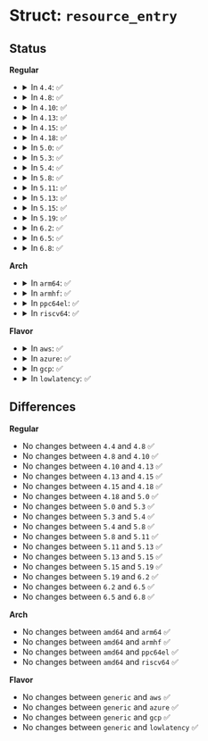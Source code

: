 # Struct: <code>resource_entry</code>

## Status
<b>Regular</b>
<ul>
<li>
<details>
<summary>In <code>4.4</code>: ✅</summary>

```c
struct resource_entry {
    struct list_head node;
    struct resource *res;
    resource_size_t offset;
    struct resource __res;
};
```
</details>
</li>
<li>
<details>
<summary>In <code>4.8</code>: ✅</summary>

```c
struct resource_entry {
    struct list_head node;
    struct resource *res;
    resource_size_t offset;
    struct resource __res;
};
```
</details>
</li>
<li>
<details>
<summary>In <code>4.10</code>: ✅</summary>

```c
struct resource_entry {
    struct list_head node;
    struct resource *res;
    resource_size_t offset;
    struct resource __res;
};
```
</details>
</li>
<li>
<details>
<summary>In <code>4.13</code>: ✅</summary>

```c
struct resource_entry {
    struct list_head node;
    struct resource *res;
    resource_size_t offset;
    struct resource __res;
};
```
</details>
</li>
<li>
<details>
<summary>In <code>4.15</code>: ✅</summary>

```c
struct resource_entry {
    struct list_head node;
    struct resource *res;
    resource_size_t offset;
    struct resource __res;
};
```
</details>
</li>
<li>
<details>
<summary>In <code>4.18</code>: ✅</summary>

```c
struct resource_entry {
    struct list_head node;
    struct resource *res;
    resource_size_t offset;
    struct resource __res;
};
```
</details>
</li>
<li>
<details>
<summary>In <code>5.0</code>: ✅</summary>

```c
struct resource_entry {
    struct list_head node;
    struct resource *res;
    resource_size_t offset;
    struct resource __res;
};
```
</details>
</li>
<li>
<details>
<summary>In <code>5.3</code>: ✅</summary>

```c
struct resource_entry {
    struct list_head node;
    struct resource *res;
    resource_size_t offset;
    struct resource __res;
};
```
</details>
</li>
<li>
<details>
<summary>In <code>5.4</code>: ✅</summary>

```c
struct resource_entry {
    struct list_head node;
    struct resource *res;
    resource_size_t offset;
    struct resource __res;
};
```
</details>
</li>
<li>
<details>
<summary>In <code>5.8</code>: ✅</summary>

```c
struct resource_entry {
    struct list_head node;
    struct resource *res;
    resource_size_t offset;
    struct resource __res;
};
```
</details>
</li>
<li>
<details>
<summary>In <code>5.11</code>: ✅</summary>

```c
struct resource_entry {
    struct list_head node;
    struct resource *res;
    resource_size_t offset;
    struct resource __res;
};
```
</details>
</li>
<li>
<details>
<summary>In <code>5.13</code>: ✅</summary>

```c
struct resource_entry {
    struct list_head node;
    struct resource *res;
    resource_size_t offset;
    struct resource __res;
};
```
</details>
</li>
<li>
<details>
<summary>In <code>5.15</code>: ✅</summary>

```c
struct resource_entry {
    struct list_head node;
    struct resource *res;
    resource_size_t offset;
    struct resource __res;
};
```
</details>
</li>
<li>
<details>
<summary>In <code>5.19</code>: ✅</summary>

```c
struct resource_entry {
    struct list_head node;
    struct resource *res;
    resource_size_t offset;
    struct resource __res;
};
```
</details>
</li>
<li>
<details>
<summary>In <code>6.2</code>: ✅</summary>

```c
struct resource_entry {
    struct list_head node;
    struct resource *res;
    resource_size_t offset;
    struct resource __res;
};
```
</details>
</li>
<li>
<details>
<summary>In <code>6.5</code>: ✅</summary>

```c
struct resource_entry {
    struct list_head node;
    struct resource *res;
    resource_size_t offset;
    struct resource __res;
};
```
</details>
</li>
<li>
<details>
<summary>In <code>6.8</code>: ✅</summary>

```c
struct resource_entry {
    struct list_head node;
    struct resource *res;
    resource_size_t offset;
    struct resource __res;
};
```
</details>
</li>
</ul>
<b>Arch</b>
<ul>
<li>
<details>
<summary>In <code>arm64</code>: ✅</summary>

```c
struct resource_entry {
    struct list_head node;
    struct resource *res;
    resource_size_t offset;
    struct resource __res;
};
```
</details>
</li>
<li>
<details>
<summary>In <code>armhf</code>: ✅</summary>

```c
struct resource_entry {
    struct list_head node;
    struct resource *res;
    resource_size_t offset;
    struct resource __res;
};
```
</details>
</li>
<li>
<details>
<summary>In <code>ppc64el</code>: ✅</summary>

```c
struct resource_entry {
    struct list_head node;
    struct resource *res;
    resource_size_t offset;
    struct resource __res;
};
```
</details>
</li>
<li>
<details>
<summary>In <code>riscv64</code>: ✅</summary>

```c
struct resource_entry {
    struct list_head node;
    struct resource *res;
    resource_size_t offset;
    struct resource __res;
};
```
</details>
</li>
</ul>
<b>Flavor</b>
<ul>
<li>
<details>
<summary>In <code>aws</code>: ✅</summary>

```c
struct resource_entry {
    struct list_head node;
    struct resource *res;
    resource_size_t offset;
    struct resource __res;
};
```
</details>
</li>
<li>
<details>
<summary>In <code>azure</code>: ✅</summary>

```c
struct resource_entry {
    struct list_head node;
    struct resource *res;
    resource_size_t offset;
    struct resource __res;
};
```
</details>
</li>
<li>
<details>
<summary>In <code>gcp</code>: ✅</summary>

```c
struct resource_entry {
    struct list_head node;
    struct resource *res;
    resource_size_t offset;
    struct resource __res;
};
```
</details>
</li>
<li>
<details>
<summary>In <code>lowlatency</code>: ✅</summary>

```c
struct resource_entry {
    struct list_head node;
    struct resource *res;
    resource_size_t offset;
    struct resource __res;
};
```
</details>
</li>
</ul>

## Differences
<b>Regular</b>
<ul>
<li>
No changes between <code>4.4</code> and <code>4.8</code> ✅
</li>
<li>
No changes between <code>4.8</code> and <code>4.10</code> ✅
</li>
<li>
No changes between <code>4.10</code> and <code>4.13</code> ✅
</li>
<li>
No changes between <code>4.13</code> and <code>4.15</code> ✅
</li>
<li>
No changes between <code>4.15</code> and <code>4.18</code> ✅
</li>
<li>
No changes between <code>4.18</code> and <code>5.0</code> ✅
</li>
<li>
No changes between <code>5.0</code> and <code>5.3</code> ✅
</li>
<li>
No changes between <code>5.3</code> and <code>5.4</code> ✅
</li>
<li>
No changes between <code>5.4</code> and <code>5.8</code> ✅
</li>
<li>
No changes between <code>5.8</code> and <code>5.11</code> ✅
</li>
<li>
No changes between <code>5.11</code> and <code>5.13</code> ✅
</li>
<li>
No changes between <code>5.13</code> and <code>5.15</code> ✅
</li>
<li>
No changes between <code>5.15</code> and <code>5.19</code> ✅
</li>
<li>
No changes between <code>5.19</code> and <code>6.2</code> ✅
</li>
<li>
No changes between <code>6.2</code> and <code>6.5</code> ✅
</li>
<li>
No changes between <code>6.5</code> and <code>6.8</code> ✅
</li>
</ul>
<b>Arch</b>
<ul>
<li>
No changes between <code>amd64</code> and <code>arm64</code> ✅
</li>
<li>
No changes between <code>amd64</code> and <code>armhf</code> ✅
</li>
<li>
No changes between <code>amd64</code> and <code>ppc64el</code> ✅
</li>
<li>
No changes between <code>amd64</code> and <code>riscv64</code> ✅
</li>
</ul>
<b>Flavor</b>
<ul>
<li>
No changes between <code>generic</code> and <code>aws</code> ✅
</li>
<li>
No changes between <code>generic</code> and <code>azure</code> ✅
</li>
<li>
No changes between <code>generic</code> and <code>gcp</code> ✅
</li>
<li>
No changes between <code>generic</code> and <code>lowlatency</code> ✅
</li>
</ul>
